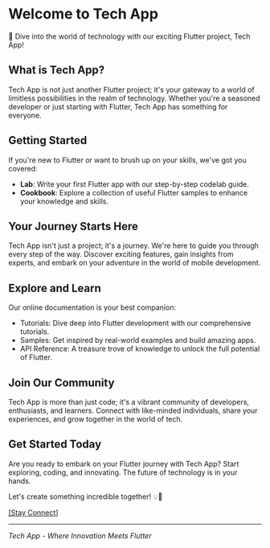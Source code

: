 # Welcome to Tech App

🚀 Dive into the world of technology with our exciting Flutter project, Tech App!

## What is Tech App?

Tech App is not just another Flutter project; it's your gateway to a world of limitless possibilities in the realm of technology. Whether you're a seasoned developer or just starting with Flutter, Tech App has something for everyone.

## Getting Started

If you're new to Flutter or want to brush up on your skills, we've got you covered:

- **Lab**: Write your first Flutter app with our step-by-step codelab guide.
- **Cookbook**: Explore a collection of useful Flutter samples to enhance your knowledge and skills.

## Your Journey Starts Here

Tech App isn't just a project; it's a journey. We're here to guide you through every step of the way. Discover exciting features, gain insights from experts, and embark on your adventure in the world of mobile development.

## Explore and Learn

Our online documentation is your best companion:

- Tutorials: Dive deep into Flutter development with our comprehensive tutorials.
- Samples: Get inspired by real-world examples and build amazing apps.
- API Reference: A treasure trove of knowledge to unlock the full potential of Flutter.

## Join Our Community

Tech App is more than just code; it's a vibrant community of developers, enthusiasts, and learners. Connect with like-minded individuals, share your experiences, and grow together in the world of tech.

## Get Started Today

Are you ready to embark on your Flutter journey with Tech App? Start exploring, coding, and innovating. The future of technology is in your hands.

Let's create something incredible together! 💡📱

[[Stay Connect]](https://portfolio.vatsalguru.com/)

---

*Tech App - Where Innovation Meets Flutter*
